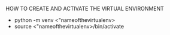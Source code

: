 HOW TO CREATE AND ACTIVATE THE VIRTUAL ENVIRONMENT
- python -m venv <"nameofthevirtualenv>
- source <"nameofthevirtualenv>/bin/activate